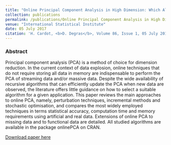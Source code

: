 ```yaml
---
title: "Online Principal Component Analysis in High Dimension: Which Algorithm to Choose?"
collection: publications
permalink: /publications/Online Principal Component Analysis in High Dimension: Which Algorithm to Choose
venue: "International Statistical Institute"
date: 05 July 2017
citation: 'H. Cardot, <b>D. Degras</b>, Volume 86, Issue 1, 05 July 2017, Pages 29-50.'
---
```


### Abstract
Principal component analysis (PCA) is a method of choice for dimension reduction. In the current context of data explosion, online techniques that do not require storing all data in memory are indispensable to perform the PCA of streaming data and/or massive data. Despite the wide availability of recursive algorithms that can efficiently update the PCA when new data are observed, the literature offers little guidance on how to select a suitable algorithm for a given application. This paper reviews the main approaches to online PCA, namely, perturbation techniques, incremental methods and stochastic optimisation, and compares the most widely employed techniques in terms statistical accuracy, computation time and memory requirements using artificial and real data. Extensions of online PCA to missing data and to functional data are detailed. All studied algorithms are available in the package onlinePCA on CRAN.


[Download paper here](https://onlinelibrary.wiley.com/doi/abs/10.1111/insr.12220)
